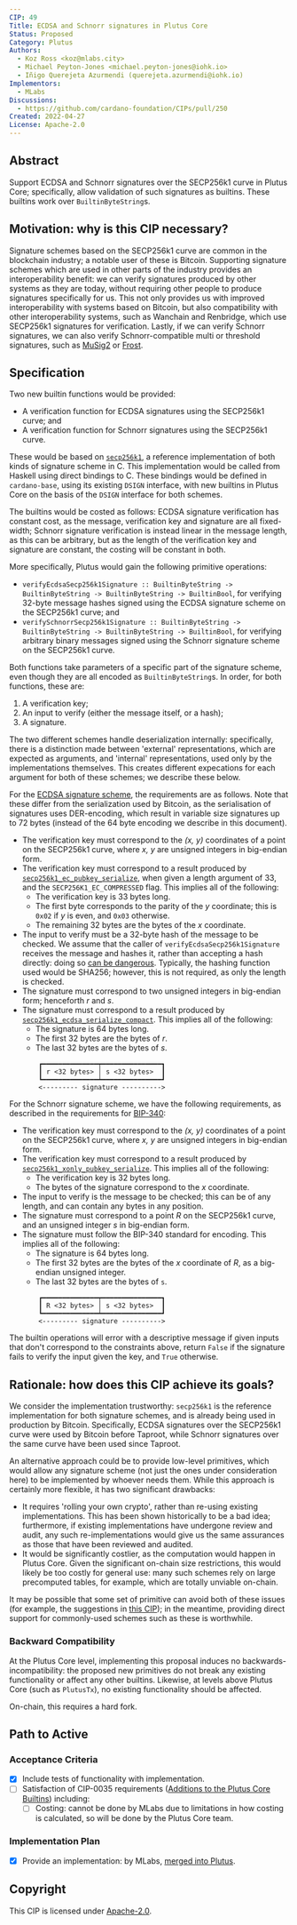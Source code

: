 ```yaml
---
CIP: 49
Title: ECDSA and Schnorr signatures in Plutus Core
Status: Proposed
Category: Plutus
Authors:
  - Koz Ross <koz@mlabs.city>
  - Michael Peyton-Jones <michael.peyton-jones@iohk.io>
  - Iñigo Querejeta Azurmendi (querejeta.azurmendi@iohk.io)
Implementors:
  - MLabs
Discussions:
  - https://github.com/cardano-foundation/CIPs/pull/250
Created: 2022-04-27
License: Apache-2.0
---
```


## Abstract

Support ECDSA and Schnorr signatures over the SECP256k1 curve in Plutus Core;
specifically, allow validation of such signatures as builtins.
These builtins work over ``BuiltinByteString``s.

## Motivation: why is this CIP necessary?

Signature schemes based on the SECP256k1 curve are common in the blockchain
industry; a notable user of these is Bitcoin. Supporting signature schemes which
are used in other parts of the industry provides an interoperability benefit: we
can verify signatures produced by other systems as they are today, without
requiring other people to produce signatures specifically for us. This not only
provides us with improved interoperability with systems based on Bitcoin, but
also compatibility with other interoperability systems, such as Wanchain and
Renbridge, which use SECP256k1 signatures for verification. Lastly, if we can
verify Schnorr signatures, we can also verify Schnorr-compatible multi or
threshold signatures, such as [MuSig2](https://eprint.iacr.org/2020/1261.pdf) or
[Frost](https://eprint.iacr.org/2020/852).

## Specification

Two new builtin functions would be provided:

* A verification function for ECDSA signatures using the SECP256k1 curve; and
* A verification function for Schnorr signatures using the SECP256k1 curve.

These would be based on [`secp256k1`](https://github.com/bitcoin-core/secp256k1), 
a reference implementation of both kinds of signature scheme in C. This 
implementation would be called from Haskell using direct bindings to C. These
bindings would be defined in `cardano-base`, using its existing `DSIGN`
interface, with new builtins in Plutus Core on the basis of the `DSIGN`
interface for both schemes.

The builtins would be costed as follows: ECDSA signature verification has
constant cost, as the message, verification key and signature are all
fixed-width; Schnorr signature verification is instead linear in the message
length, as this can be arbitrary, but as the length of the verification key and
signature are constant, the costing will be constant in both.

More specifically, Plutus would gain the following primitive operations:

* `verifyEcdsaSecp256k1Signature :: BuiltinByteString -> BuiltinByteString ->
  BuiltinByteString -> BuiltinBool`, for verifying 32-byte message hashes signed 
  using the ECDSA signature scheme on the SECP256k1 curve; and
* `verifySchnorrSecp256k1Signature :: BuiltinByteString -> BuiltinByteString
  -> BuiltinByteString -> BuiltinBool`, for verifying arbitrary binary messages 
  signed using the Schnorr signature scheme on the SECP256k1 curve.

Both functions take parameters of a specific part of the signature scheme, even
though they are all encoded as `BuiltinByteString`s. In order, for both
functions, these are:

1. A verification key;
2. An input to verify (either the message itself, or a hash);
3. A signature.

The two different schemes handle deserialization internally: specifically, there
is a distinction made between 'external' representations, which are expected as
arguments, and 'internal' representations, used only by the implementations
themselves. This creates different expecations for each argument for both of
these schemes; we describe these below.

For the [ECDSA signature
scheme](https://en.bitcoin.it/wiki/Elliptic_Curve_Digital_Signature_Algorithm),
the requirements are as follows. Note that these differ from the serialization
used by Bitcoin, as the serialisation of signatures uses DER-encoding, which 
result in variable size signatures up to 72 bytes (instead of the 64 byte encoding
we describe in this document).

* The verification key must correspond to the _(x, y)_ coordinates of a point 
  on the SECP256k1 curve, where _x, y_ are unsigned integers in big-endian form.
* The verification key must correspond to a result produced by
  [``secp256k1_ec_pubkey_serialize``](https://github.com/bitcoin-core/secp256k1/blob/master/include/secp256k1.h#L394), 
  when given a length argument of 33, and the ``SECP256K1_EC_COMPRESSED`` flag.
  This implies all of the following:
    * The verification key is 33 bytes long.
    * The first byte corresponds to the parity of the _y_ coordinate; this is
      `0x02` if _y_ is even, and `0x03` otherwise.
    * The remaining 32 bytes are the bytes of the _x_ coordinate.
* The input to verify must be a 32-byte hash of the message to be checked. We 
  assume that the caller of `verifyEcdsaSecp256k1Signature` receives the 
  message and hashes it, rather than accepting a hash directly: doing so 
  [can be dangerous](https://bitcoin.stackexchange.com/a/81116/35586).
  Typically, the hashing function used would be SHA256; however, this is not
  required, as only the length is checked.
* The signature must correspond to two unsigned integers in big-endian form;
  henceforth _r_ and _s_.
* The signature must correspond to a result produced by
  [``secp256k1_ecdsa_serialize_compact``](https://github.com/bitcoin-core/secp256k1/blob/master/include/secp256k1.h#L487).
  This implies all of the following:
    * The signature is 64 bytes long.
    * The first 32 bytes are the bytes of _r_.
    * The last 32 bytes are the bytes of _s_.
  ``` 
      ┏━━━━━━━━━━━━━━┯━━━━━━━━━━━━━━━┓
      ┃ r <32 bytes> │ s <32 bytes>  ┃
      ┗━━━━━━━━━━━━━━┷━━━━━━━━━━━━━━━┛
      <--------- signature ---------->
  ```
For the Schnorr signature scheme, we have the following requirements, as
described in the requirements for [BIP-340](https://github.com/bitcoin/bips/blob/master/bip-0340.mediawiki):

* The verification key must correspond to the _(x, y)_ coordinates of a point 
  on the SECP256k1 curve, where _x, y_ are unsigned integers in big-endian form.
* The verification key must correspond to a result produced by 
  [``secp256k1_xonly_pubkey_serialize``](https://github.com/bitcoin-core/secp256k1/blob/master/include/secp256k1_extrakeys.h#L61).
  This implies all of the following:
    * The verification key is 32 bytes long.
    * The bytes of the signature correspond to the _x_ coordinate.
* The input to verify is the message to be checked; this can be of any length,
  and can contain any bytes in any position.
* The signature must correspond to a point _R_ on the SECP256k1 curve, and an
  unsigned integer _s_ in big-endian form.
* The signature must follow the BIP-340 standard for encoding. This implies all
  of the following:
    * The signature is 64 bytes long.
    * The first 32 bytes are the bytes of the _x_ coordinate of _R_, as a 
      big-endian unsigned integer.
    * The last 32 bytes are the bytes of `s`.
  ``` 
      ┏━━━━━━━━━━━━━━┯━━━━━━━━━━━━━━━┓
      ┃ R <32 bytes> │ s <32 bytes>  ┃
      ┗━━━━━━━━━━━━━━┷━━━━━━━━━━━━━━━┛
      <--------- signature ---------->
  ```

The builtin operations will error with a descriptive message if given inputs
that don't correspond to the constraints above, return `False` if the signature
fails to verify the input given the key, and `True` otherwise.

## Rationale: how does this CIP achieve its goals?

We consider the implementation trustworthy: `secp256k1` is the reference
implementation for both signature schemes, and is already being used in
production by Bitcoin. Specifically, ECDSA signatures over the SECP256k1 curve
were used by Bitcoin before Taproot, while Schnorr signatures over the same
curve have been used since Taproot.

An alternative approach could be to provide low-level primitives, which would
allow any signature scheme (not just the ones under consideration here) to be
implemented by whoever needs them. While this approach is certainly more
flexible, it has two significant drawbacks:

* It requires 'rolling your own crypto', rather than re-using existing
  implementations. This has been shown historically to be a bad idea;
  furthermore, if existing implementations have undergone review and audit, any
  such re-implementations would give us the same assurances as those that have
  been reviewed and audited.
* It would be significantly costlier, as the computation would happen in Plutus
  Core. Given the significant on-chain size restrictions, this would likely be
  too costly for general use: many such schemes rely on large precomputed
  tables, for example, which are totally unviable on-chain.

It may be possible that some set of primitive can avoid both of these issues
(for example, the suggestions in [this
CIP](https://github.com/cardano-foundation/CIPs/pull/220)); in the meantime,
providing direct support for commonly-used schemes such as these is worthwhile.

### Backward Compatibility

At the Plutus Core level, implementing this proposal induces no
backwards-incompatibility: the proposed new primitives do not break any existing
functionality or affect any other builtins. Likewise, at levels above Plutus
Core (such as `PlutusTx`), no existing functionality should be affected.

On-chain, this requires a hard fork.

## Path to Active

### Acceptance Criteria

- [x] Include tests of functionality with implementation.
- [ ] Satisfaction of CIP-0035 requirements ([Additions to the Plutus Core Builtins](https://github.com/cardano-foundation/CIPs/tree/master/CIP-0035#additions-to-the-plutus-core-builtins)) including:
  - [ ] Costing: cannot be done by MLabs due to limitations in how costing is calculated, so will be done by the Plutus Core team.

### Implementation Plan

- [x] Provide an implementation: by MLabs, [merged into Plutus](https://github.com/input-output-hk/plutus/pull/4368).

## Copyright

This CIP is licensed under [Apache-2.0](https://www.apache.org/licenses/LICENSE-2.0).
